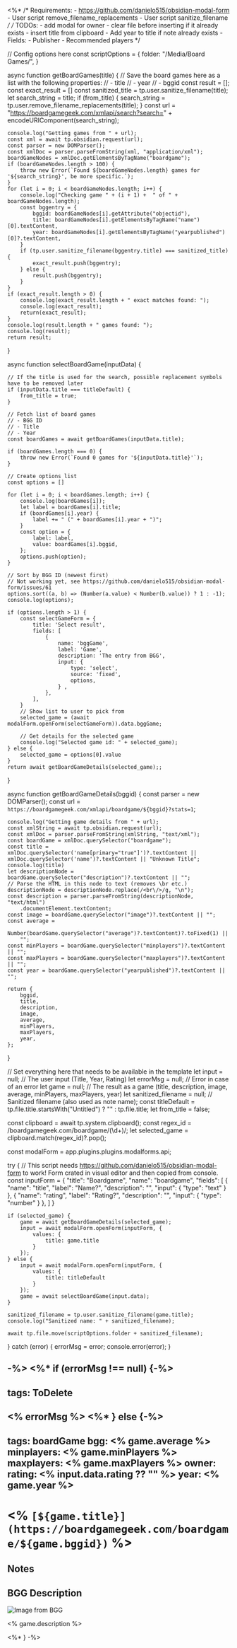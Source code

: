 <%* 
/* Requirements:
	- https://github.com/danielo515/obsidian-modal-form
	- User script remove_filename_replacements
	- User script sanitize_filename
*/
/* TODOs:
	- add modal for owner
	- clear file before inserting if it already exists
	- insert title from clipboard
	- Add year to title if note already exists
	- Fields:
		- Publisher
		- Recommended players 
*/

// Config options here
const scriptOptions = {
    folder: "/Media/Board Games/",
}

async function getBoardGames(title) {
    // Save the board games here as a list with the following properties:
    // - title
    // - year
    // - bggid
    const result = [];
    const exact_result = []
    const sanitized_title = tp.user.sanitize_filename(title);
    let search_string = title;
    if (from_title) {
	    search_string = tp.user.remove_filename_replacements(title);
    }
    const url =
        "https://boardgamegeek.com/xmlapi/search?search=" +
        encodeURIComponent(search_string);
        
    console.log("Getting games from " + url);
    const xml = await tp.obsidian.request(url);
    const parser = new DOMParser();
    const xmlDoc = parser.parseFromString(xml, "application/xml");
    boardGameNodes = xmlDoc.getElementsByTagName("boardgame");
	if (boardGameNodes.length > 100) {
		throw new Error(`Found ${boardGameNodes.length} games for '${search_string}', be more specific.`);
	}
    for (let i = 0; i < boardGameNodes.length; i++) {
        console.log("Checking game " + (i + 1) +  " of " + boardGameNodes.length);
        const bggentry = {
            bggid: boardGameNodes[i].getAttribute("objectid"),
            title: boardGameNodes[i].getElementsByTagName("name")[0].textContent,
            year: boardGameNodes[i].getElementsByTagName("yearpublished")[0]?.textContent,
        }
        if (tp.user.sanitize_filename(bggentry.title) === sanitized_title) {
	        exact_result.push(bggentry);
        } else {
	        result.push(bggentry);
	    }
    }
    if (exact_result.length > 0) {
    	console.log(exact_result.length + " exact matches found: ");
	    console.log(exact_result);
	    return(exact_result);
    }
	console.log(result.length + " games found: ");
	console.log(result);
	return result;
}

async function selectBoardGame(inputData) {

	// If the title is used for the search, possible replacement symbols have to be removed later
	if (inputData.title === titleDefault) {
		from_title = true;
	}

	// Fetch list of board games
	// - BGG ID
	// - Title
	// - Year
	const boardGames = await getBoardGames(inputData.title);

	if (boardGames.length === 0) {
		throw new Error(`Found 0 games for '${inputData.title}'`);
	}

	// Create options list
	const options = []
	
	for (let i = 0; i < boardGames.length; i++) {
		console.log(boardGames[i]);
		let label = boardGames[i].title;
		if (boardGames[i].year) {
			label += " (" + boardGames[i].year + ")";
		}
		const option = {
			label: label,
			value: boardGames[i].bggid,
		};
		options.push(option);
	}

	// Sort by BGG ID (newest first)
	// Not working yet, see https://github.com/danielo515/obsidian-modal-form/issues/61
	options.sort((a, b) => (Number(a.value) < Number(b.value)) ? 1 : -1);
	console.log(options);

	if (options.length > 1) {
		const selectGameForm = {
			title: 'Select result',
			fields: [
				{
					name: 'bggGame',
					label: 'Game',
					description: 'The entry from BGG',
					input: {
						type: 'select',
						source: 'fixed',
						options,
					} ,
				},
			],
		}
		// Show list to user to pick from
		selected_game = (await modalForm.openForm(selectGameForm)).data.bggGame;

		// Get details for the selected game
		console.log("Selected game id: " + selected_game);
	} else {
		selected_game = options[0].value
	}
	return await getBoardGameDetails(selected_game);;
}

async function getBoardGameDetails(bggid) {
    const parser = new DOMParser();
    const url = `https://boardgamegeek.com/xmlapi/boardgame/${bggid}?stats=1`;
    
    console.log("Getting game details from " + url);
    const xmlString = await tp.obsidian.request(url);
    const xmlDoc = parser.parseFromString(xmlString, "text/xml");
    const boardGame = xmlDoc.querySelector("boardgame");
    const title = xmlDoc.querySelector('name[primary="true"]')?.textContent || xmlDoc.querySelector('name')?.textContent || "Unknown Title";
    console.log(title)
    let descriptionNode = boardGame.querySelector("description")?.textContent || "";
    // Parse the HTML in this node to text (removes \br etc.)
    descriptionNode = descriptionNode.replace(/<br\/>/g, "\n");
    const description = parser.parseFromString(descriptionNode, "text/html")
        .documentElement.textContent;
    const image = boardGame.querySelector("image")?.textContent || "";
    const average =
        Number(boardGame.querySelector("average")?.textContent)?.toFixed(1) ||
        "";
    const minPlayers = boardGame.querySelector("minplayers")?.textContent || "";
    const maxPlayers = boardGame.querySelector("maxplayers")?.textContent || "";
    const year = boardGame.querySelector("yearpublished")?.textContent || "";

    return {
        bggid,
        title,
        description,
        image,
        average,
        minPlayers,
        maxPlayers,
        year,
    };
}


// Set everything here that needs to be available in the template
let input = null; // The user input (Title, Year, Rating)
let errorMsg = null; // Error in case of an error
let game = null; // The result as a game (title, description, image, average, minPlayers, maxPlayers, year)
let sanitized_filename = null; // Sanitized filename (also used as note name);
const titleDefault = tp.file.title.startsWith("Untitled")
	? ""
	: tp.file.title;
let from_title = false;

const clipboard = await tp.system.clipboard();
const regex_id = /boardgamegeek\.com\/boardgame\/(\d+)/;
let selected_game = clipboard.match(regex_id)?.pop();

const modalForm = app.plugins.plugins.modalforms.api;

try {
	// This script needs https://github.com/danielo515/obsidian-modal-form to work! Form crated in visual editor and then copied from console.
	const inputForm = {
	    "title": "Boardgame",
	    "name": "boardgame",
	    "fields": [
	        {
	            "name": "title",
	            "label": "Name?",
	            "description": "",
	            "input": {
	                "type": "text"
	            }
	        },
	        {
	            "name": "rating",
	            "label": "Rating?",
	            "description": "",
	            "input": {
	                "type": "number"
	            }
	        },
	    ]
	}
	
	if (selected_game) {
	    game = await getBoardGameDetails(selected_game);
	    input = await modalForm.openForm(inputForm, {
			values: {
				title: game.title
			}
		});
	} else {
		input = await modalForm.openForm(inputForm, {
			values: {
				title: titleDefault
			}
		});
		game = await selectBoardGame(input.data);
	}

    sanitized_filename = tp.user.sanitize_filename(game.title);
    console.log("Sanitized name: " + sanitized_filename);

    await tp.file.move(scriptOptions.folder + sanitized_filename);
} catch (error) {
    errorMsg = error;
    console.error(error);
}

-%>
<%* if (errorMsg !== null) {-%>
---
tags: ToDelete
---
<% errorMsg %>
<%* } else {-%>
---
tags: boardGame
bgg: <% game.average %>
minplayers: <% game.minPlayers %>
maxplayers: <% game.maxPlayers %>
owner: 
rating: <% input.data.rating ?? "" %>
year: <% game.year %>
---
# <% `[${game.title}](https://boardgamegeek.com/boardgame/${game.bggid})` %>

## Notes


## BGG Description

![Image from BGG](<% game.image %>)

<% game.description %>

<%* } -%>